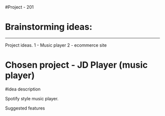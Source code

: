 #Project - 201

# Brainstorming ideas:

-------------------------------------------

Project ideas.
1 - Music player
2 - ecommerce site

# Chosen project - JD Player (music player) 

#idea description

Spotify style music player.

Suggested features

